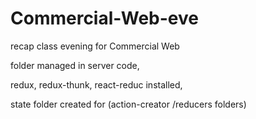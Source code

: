 # Commercial-Web-eve
recap class evening for Commercial Web


folder managed in server code,

redux, redux-thunk, react-reduc installed,

state folder created for (action-creator /reducers folders)
